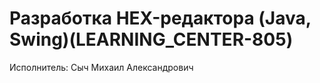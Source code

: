 # Разработка HEX-редактора (Java, Swing)(LEARNING_CENTER-805)

Исполнитель: Сыч Михаил Александрович